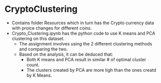# CryptoClustering
*   Contains folder Resources which in turn has the Crypto currency data with proice changes for different coins.
*   Crypto_Clustering.ipynb has the python code to use K means and PCA clustering on this dataset.
    *   The assignment involves using the 2 different clustering methods and comparing the two.
    *   Based on the analysis, it can be deduced that:
        *   Both K means and PCA result in similar # of optimal cluster count.
        *   The clusters created by PCA are more tigh than the ones creatd by K Means.

